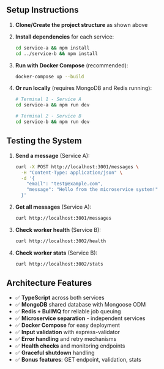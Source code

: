 ## Setup Instructions

1. **Clone/Create the project structure** as shown above

2. **Install dependencies** for each service:

   ```bash
   cd service-a && npm install
   cd ../service-b && npm install
   ```

3. **Run with Docker Compose** (recommended):

   ```bash
   docker-compose up --build
   ```

4. **Or run locally** (requires MongoDB and Redis running):

   ```bash
   # Terminal 1 - Service A
   cd service-a && npm run dev

   # Terminal 2 - Service B
   cd service-b && npm run dev
   ```

## Testing the System

1. **Send a message** (Service A):

   ```bash
   curl -X POST http://localhost:3001/messages \
     -H "Content-Type: application/json" \
     -d '{
       "email": "test@example.com",
       "message": "Hello from the microservice system!"
     }'
   ```

2. **Get all messages** (Service A):

   ```bash
   curl http://localhost:3001/messages
   ```

3. **Check worker health** (Service B):

   ```bash
   curl http://localhost:3002/health
   ```

4. **Check worker stats** (Service B):
   ```bash
   curl http://localhost:3002/stats
   ```

## Architecture Features

- ✅ **TypeScript** across both services
- ✅ **MongoDB** shared database with Mongoose ODM
- ✅ **Redis + BullMQ** for reliable job queuing
- ✅ **Microservice separation** - independent services
- ✅ **Docker Compose** for easy deployment
- ✅ **Input validation** with express-validator
- ✅ **Error handling** and retry mechanisms
- ✅ **Health checks** and monitoring endpoints
- ✅ **Graceful shutdown** handling
- ✅ **Bonus features**: GET endpoint, validation, stats
